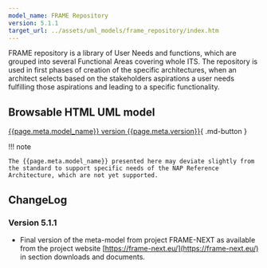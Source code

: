 ```yaml
---
model_name: FRAME Repository
version: 5.1.1
target_url: ../assets/uml_models/frame_repository/index.htm
---
```


FRAME repository is a library of User Needs and functions, which are grouped into several Functional Areas covering whole ITS. The repository is used in first phases of creation of the specific architectures, when an architect selects based on the stakeholders aspirations a user needs fulfilling those aspirations and leading to a specific functionality.

## Browsable HTML UML model

[{{page.meta.model_name}} version {{page.meta.version}}]({{page.meta.target_url}}){ .md-button }

!!! note

    The {{page.meta.model_name}} presented here may deviate slightly from the standard to support specific needs of the NAP Reference Architecture, which are not yet supported.

## ChangeLog

### Version 5.1.1

- Final version of the meta-model from project FRAME-NEXT as available from the project website [https://frame-next.eu/](https://frame-next.eu/) in section downloads and documents.
